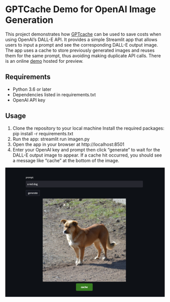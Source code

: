 # GPTCache Demo for OpenAI Image Generation
This project demonstrates how [GPTcache](https://github.com/zilliztech/GPTCache) can be used to save costs when using OpenAI’s DALL-E API. It provides a simple Streamlit app that allows users to input a prompt and see the corresponding DALL-E output image. The app uses a cache to store previously generated images and reuses them for the same prompt, thus avoiding making duplicate API calls. There is an online [demo](https://gptcache-openai-image.streamlit.app/) hosted for preview.

## Requirements
* Python 3.6 or later 
* Dependencies listed in requirements.txt 
* OpenAI API key
## Usage
1. Clone the repository to your local machine
Install the required packages: pip install -r requirements.txt
2. Run the app: streamlit run imagen.py
3. Open the app in your browser at http://localhost:8501
4. Enter your OpenAI key and prompt then click “generate” to
wait for the DALL-E output image to appear.
If a cache hit occurred, you should see a message like “cache” at the bottom of the image.

<p align="center">
  <img src="./example.png" alt="example"/>
</p>



